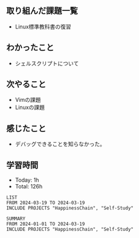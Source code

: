 ## 取り組んだ課題一覧
- Linux標準教科書の復習
## わかったこと
- シェルスクリプトについて
## 次やること
- Vimの課題
- Linuxの課題
## 感じたこと
- デバッグできることを知らなかった。
## 学習時間
- Today: 1h
- Total: 126h

```toggl
LIST
FROM 2024-03-19 TO 2024-03-19
INCLUDE PROJECTS "HappinessChain", "Self-Study"
```
```toggl
SUMMARY
FROM 2024-01-01 TO 2024-03-19
INCLUDE PROJECTS "HappinessChain", "Self-Study"
```
